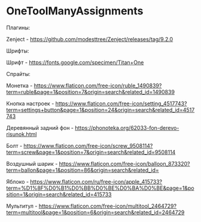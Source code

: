 # OneToolManyAssignments
Плагины:

Zenject - https://github.com/modesttree/Zenject/releases/tag/9.2.0

Шрифты:

Шрифт  - https://fonts.google.com/specimen/Titan+One

Спрайты:

Монетка  -  https://www.flaticon.com/free-icon/ruble_1490839?term=ruble&page=1&position=7&origin=search&related_id=1490839

Кнопка настроек - https://www.flaticon.com/free-icon/setting_4517743?term=settings+button&page=1&position=24&origin=search&related_id=4517743

Деревянный задний фон - https://phonoteka.org/62033-fon-derevo-risunok.html

Болт - https://www.flaticon.com/free-icon/screw_9508114?term=screw&page=1&position=7&origin=search&related_id=9508114

Воздушный шарик - https://www.flaticon.com/free-icon/balloon_873320?term=ballon&page=1&position=86&origin=search&related_id=

Яблоко - https://www.flaticon.com/ru/free-icon/apple_415733?term=%D1%8F%D0%B1%D0%BB%D0%BE%D0%BA%D0%BE&page=1&position=1&origin=search&related_id=415733

Мультитул - https://www.flaticon.com/free-icon/multitool_2464729?term=multitool&page=1&position=6&origin=search&related_id=2464729
